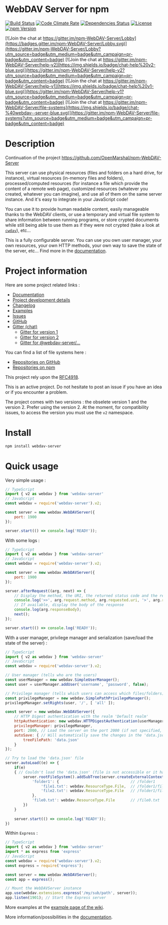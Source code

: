 # WebDAV Server for npm

[![Build Status](https://travis-ci.org/OpenMarshal/npm-WebDAV-Server.svg?branch=master)](https://travis-ci.org/OpenMarshal/npm-WebDAV-Server)
[![Code Climate Rate](https://codeclimate.com/github/OpenMarshal/npm-WebDAV-Server/badges/gpa.svg)](https://codeclimate.com/github/OpenMarshal/npm-WebDAV-Server)
[![Dependencies Status](https://img.shields.io/david/OpenMarshal/npm-WebDAV-Server.svg)](https://david-dm.org/OpenMarshal/npm-WebDAV-Server.svg)
[![License](https://img.shields.io/npm/l/webdav-server.svg)](http://unlicense.org/)
[![npm Version](https://img.shields.io/npm/v/webdav-server.svg)](https://www.npmjs.com/package/webdav-server)

[![Join the chat at https://gitter.im/npm-WebDAV-Server/Lobby](https://badges.gitter.im/npm-WebDAV-Server/Lobby.svg)](https://gitter.im/npm-WebDAV-Server/Lobby?utm_source=badge&utm_medium=badge&utm_campaign=pr-badge&utm_content=badge)
[![Join the chat at https://gitter.im/npm-WebDAV-Server/help-v2](https://img.shields.io/badge/chat-help%20v2-blue.svg)](https://gitter.im/npm-WebDAV-Server/help-v2?utm_source=badge&utm_medium=badge&utm_campaign=pr-badge&utm_content=badge)
[![Join the chat at https://gitter.im/npm-WebDAV-Server/help-v1](https://img.shields.io/badge/chat-help%20v1-blue.svg)](https://gitter.im/npm-WebDAV-Server/help-v1?utm_source=badge&utm_medium=badge&utm_campaign=pr-badge&utm_content=badge)
[![Join the chat at https://gitter.im/npm-WebDAV-Server/file-systems](https://img.shields.io/badge/chat-%40webdav--server-blue.svg)](https://gitter.im/npm-WebDAV-Server/file-systems?utm_source=badge&utm_medium=badge&utm_campaign=pr-badge&utm_content=badge)

# Description

Continuation of the project https://github.com/OpenMarshal/npm-WebDAV-Server

This server can use physical resources (files and folders on a hard drive, for instance), virtual resources (in-memory files and folders), processed/computed resources (for instance a file which provide the content of a remote web page), customized resources (whatever you created, whatever you can imagine), and use all of them on the same server instance. And it's easy to integrate in your JavaScript code!

You can use it to provide human readable content, easily manageable thanks to the WebDAV clients, or use a temporary and virtual file system to share information between running programs, or store crypted documents while still being able to use them as if they were not crypted (take a look at [`cwdav`](https://www.npmjs.com/package/cwdav)), etc...

This is a fully configurable server. You can use you own user manager, your own resources, your own HTTP methods, your own way to save the state of the server, etc... Find more in the [documentation](https://github.com/OpenMarshal/npm-WebDAV-Server/wiki).

# Project information

Here are some project related links :
* [Documentation](https://github.com/OpenMarshal/npm-WebDAV-Server/wiki)
* [Project development details](https://github.com/OpenMarshal/npm-WebDAV-Server/projects)
* [Changelog](https://github.com/OpenMarshal/npm-WebDAV-Server/blob/master/CHANGELOG.md)
* [Examples](https://github.com/OpenMarshal/npm-WebDAV-Server/tree/master/examples)
* [Issues](https://github.com/OpenMarshal/npm-WebDAV-Server/issues)
* [GitHub](https://github.com/OpenMarshal/npm-WebDAV-Server)
* [Gitter (chat)](https://gitter.im/npm-WebDAV-Server/Lobby)
  * [Gitter for version 1](https://gitter.im/npm-WebDAV-Server/help-v1)
  * [Gitter for version 2](https://gitter.im/npm-WebDAV-Server/help-v2)
  * [Gitter for @webdav-server/...](https://gitter.im/npm-WebDAV-Server/file-systems)
  
You can find a list of file systems here :
* [Repositories on GitHub](https://github.com/OpenMarshal/npm-WebDAV-Server-Types/tree/master/repositories)
* [Repositories on npm](https://www.npmjs.com/search?q=%40webdav-server)

This project rely upon the [RFC4918](http://www.webdav.org/specs/rfc4918.html).

This is an active project. Do not hesitate to post an issue if you have an idea or if you encounter a problem.

The project comes with two versions : the obselete version 1 and the version 2. Prefer using the version 2. At the moment, for compatibility issues, to access the version you must use the `v2` namespace.

# Install

```bash
npm install webdav-server
```

# Quick usage

Very simple usage :

```javascript
// TypeScript
import { v2 as webdav } from 'webdav-server'
// JavaScript
const webdav = require('webdav-server').v2;

const server = new webdav.WebDAVServer({
    port: 1900
});

server.start(() => console.log('READY'));
```

With some logs :

```javascript
// TypeScript
import { v2 as webdav } from 'webdav-server'
// JavaScript
const webdav = require('webdav-server').v2;

const server = new webdav.WebDAVServer({
    port: 1900
});

server.afterRequest((arg, next) => {
    // Display the method, the URI, the returned status code and the returned message
    console.log('>>', arg.request.method, arg.requested.uri, '>', arg.response.statusCode, arg.response.statusMessage);
    // If available, display the body of the response
    console.log(arg.responseBody);
    next();
});

server.start(() => console.log('READY'));
```

With a user manager, privilege manager and serialization (save/load the state of the server) :

```javascript
// TypeScript
import { v2 as webdav } from 'webdav-server'
// JavaScript
const webdav = require('webdav-server').v2;

// User manager (tells who are the users)
const userManager = new webdav.SimpleUserManager();
const user = userManager.addUser('username', 'password', false);

// Privilege manager (tells which users can access which files/folders)
const privilegeManager = new webdav.SimplePathPrivilegeManager();
privilegeManager.setRights(user, '/', [ 'all' ]);

const server = new webdav.WebDAVServer({
    // HTTP Digest authentication with the realm 'Default realm'
    httpAuthentication: new webdav.HTTPDigestAuthentication(userManager, 'Default realm'),
    privilegeManager: privilegeManager,
    port: 2000, // Load the server on the port 2000 (if not specified, default is 1900)
    autoSave: { // Will automatically save the changes in the 'data.json' file
        treeFilePath: 'data.json'
    }
});

// Try to load the 'data.json' file
server.autoLoad((e) => {
    if(e)
    { // Couldn't load the 'data.json' (file is not accessible or it has invalid content)
        server.rootFileSystem().addSubTree(server.createExternalContext(), {
            'folder1': {                                // /folder1
                'file1.txt': webdav.ResourceType.File,  // /folder1/file1.txt
                'file2.txt': webdav.ResourceType.File   // /folder1/file2.txt
            },
            'file0.txt': webdav.ResourceType.File       // /file0.txt
        })
    }
    
    server.start(() => console.log('READY'));
})
```

Within `Express` :

```javascript
// TypeScript
import { v2 as webdav } from 'webdav-server'
import * as express from 'express'
// JavaScript
const webdav = require('webdav-server').v2;
const express = require('express');

const server = new webdav.WebDAVServer();
const app = express();

// Mount the WebDAVServer instance
app.use(webdav.extensions.express('/my/sub/path', server));
app.listen(1901); // Start the Express server
```

More examples at the [example page of the wiki](https://github.com/OpenMarshal/npm-WebDAV-Server/wiki/Examples-%5Bv2%5D).

More information/possibilities in the [documentation](https://github.com/OpenMarshal/npm-WebDAV-Server/wiki).
